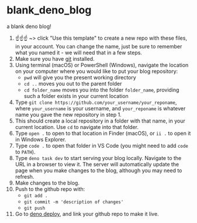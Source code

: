# blank_deno_blog
a blank deno blog!

1. ☝️☝️☝️ ~> click "Use this template" to create a new repo with these files, in your account.  You can change the name, just be sure to remember what you named it - we will need that in a few steps.
2. Make sure you have [git](https://git-scm.com/) installed.
3. Using terminal (macOS) or PowerShell (Windows), navigate the location on your computer where you would like to put your blog repository:
   -  `pwd` will give you the present working directory
   -  `cd ..` moves you out to the parent folder
   -  `cd folder_name` moves you into the folder `folder_name`, providing such a folder exists in your current location
4. Type `git clone https://github.com/your_username/your_reponame`, where `your_username` is your username, and `your_reponame` is whatever name you gave the new repository in step 1. 
5. This should create a local repository in a folder with that name, in your current location. Use `cd` to navigate into that folder.
6. Type `open .` to open to that location in Finder (macOS), or `ii .` to open it in Windows Explorer.
7. Type `code .` to open that folder in VS Code (you might need to add `code` to `PATH`).
8. Type `deno task dev` to start serving your blog locally.  Navigate to the URL in a browser to view it.  The server will automatically update the page when you make changes to the blog, although you may need to refresh.
9. Make changes to the blog.
10. Push to the github repo with:
    -  `git add .`
    -  `git commit -m 'description of changes'`
    -  `git push`
11. Go to [deno deploy](https://deno.com/deploy), and link your github repo to make it live.